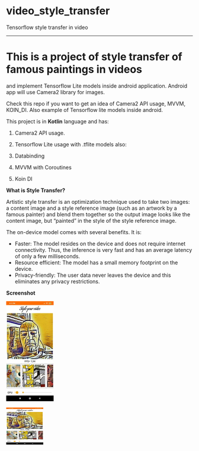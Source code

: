 # video_style_transfer
Tensorflow style transfer in video
____________________________________________________________

# This is a project of style transfer of famous paintings in videos
and implement Tensorflow Lite models inside android application.
Android app will use Camera2 library for images.

Check this repo if you want to get an idea of Camera2 API usage, MVVM, KOIN_DI. Also example of Tensorflow lite models inside android.

This project is in __Kotlin__ language and has:

1) Camera2 API usage.
2) Tensorflow Lite usage with .tflite models
also:

3) Databinding
4) MVVM with Coroutines
5) Koin DI

**What is Style Transfer?**

Artistic style transfer is an optimization technique used to take two images: a content image and a style reference image (such as an artwork by a famous painter) and blend them together so the output image looks like the content image, but “painted” in the style of the style reference image.

The on-device model comes with several benefits. It is:

- Faster: The model resides on the device and does not require internet connectivity. Thus, the inference is very fast and has an average latency of only a few milliseconds.
- Resource efficient: The model has a small memory footprint on the device.
- Privacy-friendly: The user data never leaves the device and this eliminates any privacy restrictions.


**Screenshot**

![](video_style_transfer_myself.jpg)

<img src="video_style_transfer_myself.jpg" width="100" height="100">
